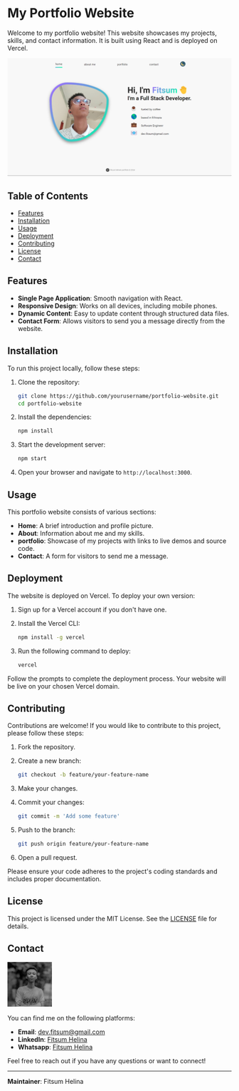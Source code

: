 # My Portfolio Website

Welcome to my portfolio website! This website showcases my projects, skills, and contact information. It is built using React and is deployed on Vercel.

![Portfolio Screenshot](./public/assets/site.png) <!-- Add a screenshot of your website here -->

## Table of Contents

- [Features](#features)
- [Installation](#installation)
- [Usage](#usage)
- [Deployment](#deployment)
- [Contributing](#contributing)
- [License](#license)
- [Contact](#contact)

## Features

- **Single Page Application**: Smooth navigation with React.
- **Responsive Design**: Works on all devices, including mobile phones.
- **Dynamic Content**: Easy to update content through structured data files.
- **Contact Form**: Allows visitors to send you a message directly from the website.

## Installation

To run this project locally, follow these steps:

1. Clone the repository:

    ```bash
    git clone https://github.com/yourusername/portfolio-website.git
    cd portfolio-website
    ```

2. Install the dependencies:

    ```bash
    npm install
    ```


3. Start the development server:

    ```bash
    npm start
    ```

4. Open your browser and navigate to `http://localhost:3000`.

## Usage

This portfolio website consists of various sections:

- **Home**: A brief introduction and profile picture.
- **About**: Information about me and my skills.
- **portfolio**: Showcase of my projects with links to live demos and source code.
- **Contact**: A form for visitors to send me a message.

## Deployment

The website is deployed on Vercel. To deploy your own version:

1. Sign up for a Vercel account if you don't have one.
2. Install the Vercel CLI:

    ```bash
    npm install -g vercel
    ```

3. Run the following command to deploy:

    ```bash
    vercel
    ```

Follow the prompts to complete the deployment process. Your website will be live on your chosen Vercel domain.

## Contributing

Contributions are welcome! If you would like to contribute to this project, please follow these steps:

1. Fork the repository.
2. Create a new branch:

    ```bash
    git checkout -b feature/your-feature-name
    ```

3. Make your changes.
4. Commit your changes:

    ```bash
    git commit -m 'Add some feature'
    ```

5. Push to the branch:

    ```bash
    git push origin feature/your-feature-name
    ```

6. Open a pull request.

Please ensure your code adheres to the project's coding standards and includes proper documentation.

## License

This project is licensed under the MIT License. See the [LICENSE](./LICENSE) file for details.

## Contact


<p >
  <img src="./public/assets/profilepic.jpg" alt="Fitsum Helina" width="100" height="100"/>
</p>

You can find me on the following platforms:
- **Email**: dev.fitsum@gmail.com
- **LinkedIn**: [Fitsum Helina](https://www.linkedin.com/in/fitsum-helina-57164828a/)
- **Whatsapp**: [Fitsum Helina](https://wa.me/251904377900)

Feel free to reach out if you have any questions or want to connect!

---

**Maintainer**: Fitsum Helina


